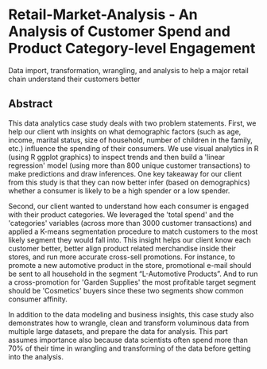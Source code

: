 # Retail-Market-Analysis - An Analysis of Customer Spend and Product Category-level Engagement
Data import, transformation, wrangling, and analysis to help a major retail chain understand their customers better

## Abstract

This data analytics case study deals with two problem statements. First, we help our client wth insights on what demographic factors (such as age, income, marital status, size of household, number of children in the family, etc.) influence the spending of their consumers. We use visual analytics in R (using R ggplot graphics) to inspect trends and then build a 'linear regression' model (using more than 800 unique customer transactions) to make predictions and draw inferences. One key takeaway for our client from this study is that they can now better infer (based on demographics) whether a consumer is likely to be a high spender or a low spender.

Second, our client wanted to understand how each consumer is engaged with their product categories. We leveraged the 'total spend' and the 'categories' variables (across more than 3000 customer transactions) and applied a K-means segmentation procedure to match customers to the most likely segment they would fall into. This insight helps our client know each customer better, better align product related merchandise inside their stores, and run more accurate cross-sell promotions. For instance, to promote a new automotive product in the store, promotional e-mail should be sent to all household in the segment “L-Automotive Products”. And to run a cross-promotion for 'Garden Supplies' the most profitable target segment should be 'Cosmetics' buyers since these two segments show common consumer affinity.

In addition to the data modeling and business insights, this case study also demonstrates how to wrangle, clean and transform voluminous data from multiple large datasets, and prepare the data for analysis. This part assumes importance also because data scientists often spend more than 70% of their time in wrangling and transforming of the data before getting into the analysis.
